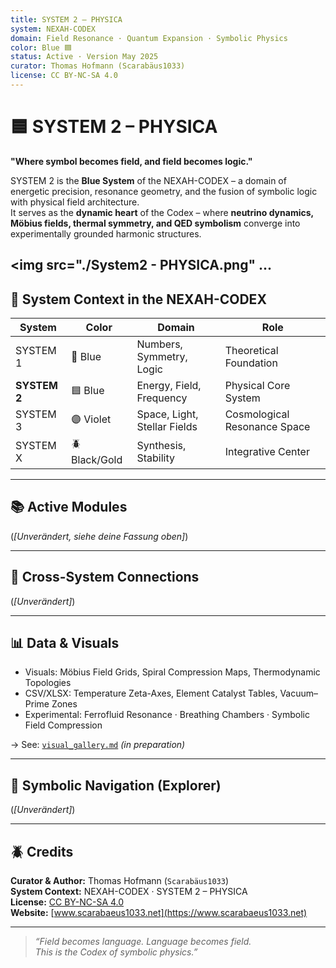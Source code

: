 ```yaml
---
title: SYSTEM 2 – PHYSICA
system: NEXAH-CODEX
domain: Field Resonance · Quantum Expansion · Symbolic Physics
color: Blue 🟦
status: Active · Version May 2025
curator: Thomas Hofmann (Scarabäus1033)
license: CC BY-NC-SA 4.0
---
```


# 🟦 SYSTEM 2 – PHYSICA

**"Where symbol becomes field, and field becomes logic."**

SYSTEM 2 is the **Blue System** of the NEXAH-CODEX – a domain of energetic precision, resonance geometry, and the fusion of symbolic logic with physical field architecture.  
It serves as the **dynamic heart** of the Codex – where **neutrino dynamics, Möbius fields, thermal symmetry, and QED symbolism** converge into experimentally grounded harmonic structures.

<img src="./System2 - PHYSICA.png" ...
---

## 🧭 System Context in the NEXAH-CODEX

| System     | Color      | Domain                       | Role                        |
|------------|------------|------------------------------|-----------------------------|
| SYSTEM 1   | 🔵 Blue     | Numbers, Symmetry, Logic     | Theoretical Foundation      |
| **SYSTEM 2** | 🟦 Blue     | Energy, Field, Frequency     | Physical Core System        |
| SYSTEM 3   | 🟣 Violet   | Space, Light, Stellar Fields | Cosmological Resonance Space |
| SYSTEM X   | 🪲 Black/Gold | Synthesis, Stability         | Integrative Center          |

---

## 📚 Active Modules

(*[Unverändert, siehe deine Fassung oben]*)

---

## 🔗 Cross-System Connections

(*[Unverändert]*)

---

## 📊 Data & Visuals

- Visuals: Möbius Field Grids, Spiral Compression Maps, Thermodynamic Topologies  
- CSV/XLSX: Temperature Zeta-Axes, Element Catalyst Tables, Vacuum–Prime Zones  
- Experimental: Ferrofluid Resonance · Breathing Chambers · Symbolic Field Compression

→ See: [`visual_gallery.md`](../visual_gallery.md) *(in preparation)*

---

## 🧭 Symbolic Navigation (Explorer)

(*[Unverändert]*)

---

## 🪲 Credits

**Curator & Author:** Thomas Hofmann (`Scarabäus1033`)  
**System Context:** NEXAH-CODEX · SYSTEM 2 – PHYSICA  
**License:** [CC BY-NC-SA 4.0](https://creativecommons.org/licenses/by-nc-sa/4.0/)  
**Website:** [www.scarabaeus1033.net](https://www.scarabaeus1033.net)

---

> *“Field becomes language. Language becomes field.  
> This is the Codex of symbolic physics.”*
